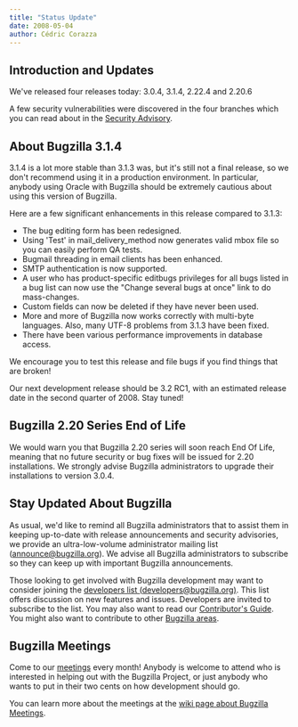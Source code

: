 ```yaml
---
title: "Status Update"
date: 2008-05-04
author: Cédric Corazza
---
```


## Introduction and Updates

We've released four releases today: 3.0.4, 3.1.4, 2.22.4 and 2.20.6

A few security vulnerabilities were discovered in the four branches which you can read about in the [Security Advisory](/security/2.20.5/).

## About Bugzilla 3.1.4

3.1.4 is a lot more stable than 3.1.3 was, but it's still not a final release, so we don't recommend using it in a production environment. In particular, anybody using Oracle with Bugzilla should be extremely cautious about using this version of Bugzilla.

Here are a few significant enhancements in this release compared to 3.1.3:

*   The bug editing form has been redesigned.
*   Using 'Test' in mail_delivery_method now generates valid mbox file so you can easily perform QA tests.
*   Bugmail threading in email clients has been enhanced.
*   SMTP authentication is now supported.
*   A user who has product-specific editbugs privileges for all bugs listed in a bug list can now use the "Change several bugs at once" link to do mass-changes.
*   Custom fields can now be deleted if they have never been used.
*   More and more of Bugzilla now works correctly with multi-byte languages. Also, many UTF-8 problems from 3.1.3 have been fixed.
*   There have been various performance improvements in database access.

We encourage you to test this release and file bugs if you find things that are broken!

Our next development release should be 3.2 RC1, with an estimated release date in the second quarter of 2008\. Stay tuned!

## Bugzilla 2.20 Series End of Life

We would warn you that Bugzilla 2.20 series will soon reach End Of Life, meaning that no future security or bug fixes will be issued for 2.20 installations. We strongly advise Bugzilla administrators to upgrade their installations to version 3.0.4.

## Stay Updated About Bugzilla

As usual, we'd like to remind all Bugzilla administrators that to assist them in keeping up-to-date with release announcements and security advisories, we provide an ultra-low-volume administrator mailing list ([announce@bugzilla.org](https://lists.bugzilla.org/cgi-bin/mj_wwwusr?func=lists-full-long&extra=announce)). We advise all Bugzilla administrators to subscribe so they can keep up with important Bugzilla announcements.

Those looking to get involved with Bugzilla development may want to consider joining the [developers list (developers@bugzilla.org)](https://lists.bugzilla.org/cgi-bin/mj_wwwusr?func=lists-long-full&extra=developers). This list offers discussion on new features and issues. Developers are invited to subscribe to the list. You may also want to read our [Contributor's Guide](https://www.bugzilla.org/docs/contributor.html). You might also want to contribute to other [Bugzilla areas](https://wiki.mozilla.org/Bugzilla:Bugzilla:Teams).

## Bugzilla Meetings

Come to our [meetings](https://wiki.mozilla.org/Bugzilla:Meetings) every month! Anybody is welcome to attend who is interested in helping out with the Bugzilla Project, or just anybody who wants to put in their two cents on how development should go.

You can learn more about the meetings at the [wiki page about Bugzilla Meetings](https://wiki.mozilla.org/Bugzilla:Meetings).
